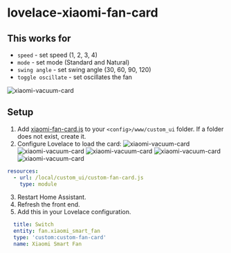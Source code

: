 # lovelace-xiaomi-fan-card
## This works for
- `speed` - set speed (1, 2, 3, 4)
- `mode` - set mode (Standard and Natural)
- `swing angle` - set swing angle (30, 60, 90, 120)
- `toggle oscillate` - set oscillates the fan

![xiaomi-vacuum-card](https://github.com/hungtq01418/lovelace-xiaomi-fan-card/blob/master/show.PNG)

## Setup
1. Add [xiaomi-fan-card.js](https://github.com/hungtq01418/lovelace-xiaomi-fan-card/blob/master/custom-fan-card.js) to your `<config>/www/custom_ui` folder. If a folder does not exist, create it.
2. Configure Lovelace to load the card:
![xiaomi-vacuum-card](https://github.com/hungtq01418/lovelace-xiaomi-fan-card/blob/master/step1.PNG)
![xiaomi-vacuum-card](https://github.com/hungtq01418/lovelace-xiaomi-fan-card/blob/master/step2.PNG)
![xiaomi-vacuum-card](https://github.com/hungtq01418/lovelace-xiaomi-fan-card/blob/master/step3.PNG)
![xiaomi-vacuum-card](https://github.com/hungtq01418/lovelace-xiaomi-fan-card/blob/master/step4.PNG)
![xiaomi-vacuum-card](https://github.com/hungtq01418/lovelace-xiaomi-fan-card/blob/master/step5.PNG)
```yaml
resources:
  - url: /local/custom_ui/custom-fan-card.js
    type: module
```
3. Restart Home Assistant.
4. Refresh the front end.
5. Add this in your Lovelace configuration.
```yaml
  title: Switch
  entity: fan.xiaomi_smart_fan
  type: 'custom:custom-fan-card'
  name: Xiaomi Smart Fan
```
